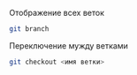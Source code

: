 Отображение всех веток 
```sh
git branch
```
Переключение мужду ветками 
```sh
git checkout <имя ветки>
